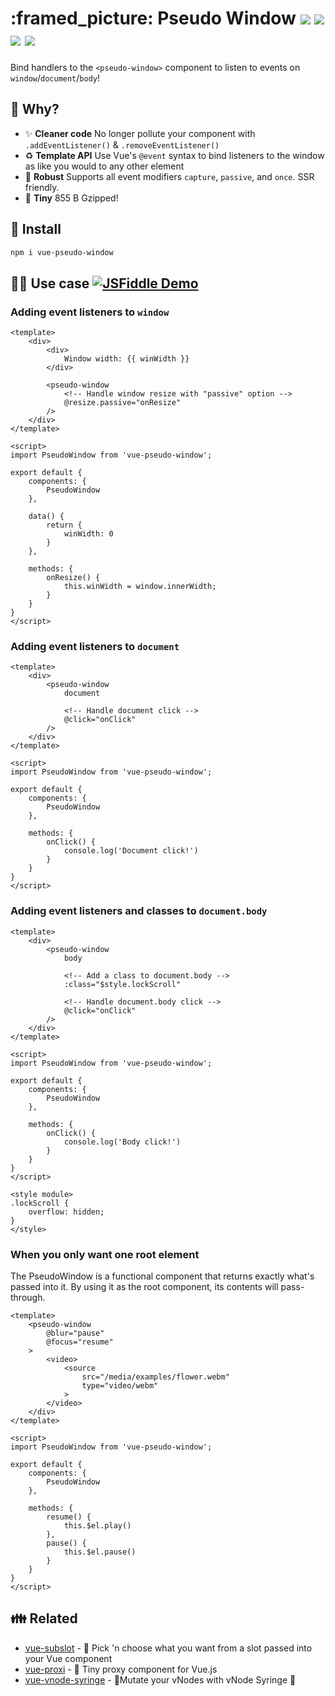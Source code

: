 <h1>
	:framed_picture: Pseudo Window
	<a href="https://npm.im/vue-pseudo-window"><img src="https://badgen.net/npm/v/vue-pseudo-window"></a>
	<a href="https://npm.im/vue-pseudo-window"><img src="https://badgen.net/npm/dm/vue-pseudo-window"></a>
	<a href="https://packagephobia.now.sh/result?p=vue-pseudo-window"><img src="https://packagephobia.now.sh/badge?p=vue-pseudo-window"></a>
	<a href="https://bundlephobia.com/result?p=vue-pseudo-window"><img src="https://badgen.net/bundlephobia/minzip/vue-pseudo-window"></a>
</h1>

Bind handlers to the `<pseudo-window>` component to listen to events on `window`/`document`/`body`!

## :raising_hand: Why?
- :sparkles: **Cleaner code** No longer pollute your component with `.addEventListener()` & `.removeEventListener()`
- :recycle: **Template API** Use Vue's `@event` syntax to bind listeners to the window as like you would to any other element
- :muscle: **Robust** Supports all event modifiers `capture`, `passive`, and `once`. SSR friendly.
- :hatched_chick: **Tiny** 855 B Gzipped!

## :rocket: Install
```sh
npm i vue-pseudo-window
```

## :man_teacher: Use case [![JSFiddle Demo](https://flat.badgen.net/badge/JSFiddle/Open%20Demo/blue)](https://jsfiddle.net/hirokiosame/p5Lz419s/)

### Adding event listeners to `window`
```vue
<template>
	<div>
		<div>
			Window width: {{ winWidth }}
		</div>

		<pseudo-window
			<!-- Handle window resize with "passive" option -->
			@resize.passive="onResize"
		/>
	</div>
</template>

<script>
import PseudoWindow from 'vue-pseudo-window';

export default {
	components: {
		PseudoWindow
	},
	
	data() {
		return {
			winWidth: 0
		}
	},

	methods: {
		onResize() {
			this.winWidth = window.innerWidth;
		}
	}
}
</script>
```

### Adding event listeners to `document`
```vue
<template>
	<div>
		<pseudo-window
			document
			
			<!-- Handle document click -->
			@click="onClick"
		/>
	</div>
</template>

<script>
import PseudoWindow from 'vue-pseudo-window';

export default {
	components: {
		PseudoWindow
	},

	methods: {
		onClick() {
			console.log('Document click!')
		}
	}
}
</script>
```

### Adding event listeners and classes to `document.body`
```vue
<template>
	<div>
		<pseudo-window
			body

			<!-- Add a class to document.body -->
			:class="$style.lockScroll"

			<!-- Handle document.body click -->
			@click="onClick"
		/>
	</div>
</template>

<script>
import PseudoWindow from 'vue-pseudo-window';

export default {
	components: {
		PseudoWindow
	},

	methods: {
		onClick() {
			console.log('Body click!')
		}
	}
}
</script>

<style module>
.lockScroll {
	overflow: hidden;
}
</style>
```

### When you only want one root element
The PseudoWindow is a functional component that returns exactly what's passed into it. By using it as the root component, its contents will pass-through.
```vue
<template>
	<pseudo-window
		@blur="pause"
		@focus="resume"
	>
		<video>
			<source
				src="/media/examples/flower.webm"
				type="video/webm"
			>
		</video>
	</div>
</template>

<script>
import PseudoWindow from 'vue-pseudo-window';

export default {
	components: {
		PseudoWindow
	},

	methods: {
		resume() {
			this.$el.play()
		},
		pause() {
			this.$el.pause()
		}
	}
}
</script>
```

## :family: Related
- [vue-subslot](https://github.com/privatenumber/vue-subslot) - 💍 Pick 'n choose what you want from a slot passed into your Vue component
- [vue-proxi](https://github.com/privatenumber/vue-proxi) - 💠 Tiny proxy component for Vue.js
- [vue-vnode-syringe](https://github.com/privatenumber/vue-vnode-syringe) - 🧬Mutate your vNodes with vNode Syringe 💉


